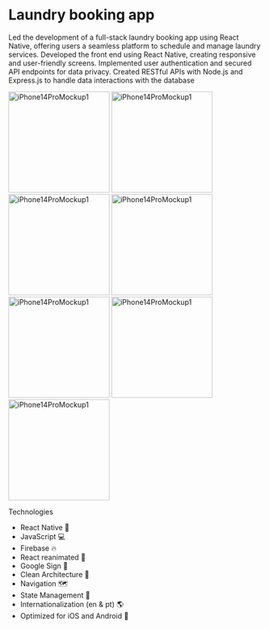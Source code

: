# Laundry booking app

Led the development of a full-stack laundry booking app using React Native, offering users 
a seamless platform to schedule and manage laundry services. Developed the front end 
using React Native, creating responsive and user-friendly screens. Implemented user 
authentication and secured API endpoints for data privacy. Created RESTful APIs with 
Node.js and Express.js to handle data interactions with the database 

<p align="left">
 <img width="200" alt="iPhone14ProMockup1" src="https://github.com/Shamaun01/Laundry-booking/assets/95437338/20b1ed0c-9e35-490e-be97-e70e83f2c39d" />
 <img width="200" alt="iPhone14ProMockup1" src="https://github.com/Shamaun01/Laundry-booking/assets/95437338/c5010f9c-4b20-4026-b7af-c38aece3fcb1" />
 <img width="200" alt="iPhone14ProMockup1" src="https://github.com/Shamaun01/Laundry-booking/assets/95437338/25d498c3-0661-45fd-854f-27bcf9252325" />
 <img width="200" alt="iPhone14ProMockup1" src="https://github.com/Shamaun01/Laundry-booking/assets/95437338/3c028275-cb71-428b-84b4-f9d5ceac2134" />
 <img width="200" alt="iPhone14ProMockup1" src="https://github.com/Shamaun01/Laundry-booking/assets/95437338/98dd92c2-a8e9-4db8-8fb1-6b0e5ee33011" />
  <img width="200" alt="iPhone14ProMockup1" src="https://github.com/Shamaun01/Laundry-booking/assets/95437338/ec0d210a-fb77-44d8-af5a-d8f398bf398a" />
 <img width="200" alt="iPhone14ProMockup1" src="https://github.com/Shamaun01/Laundry-booking/assets/95437338/b18c2c79-b9a5-42e7-a45a-58a16a70bdfa" />
</p>



Technologies

- React Native 🦋 
- JavaScript 💻
- Firebase 🔥
- React reanimated 💾
- Google Sign 🔑
- Clean Architecture 🔨
- Navigation 🗺️
- State Management 🚀
- Internationalization (en & pt) 🌎
- Optimized for iOS and Android 📱

